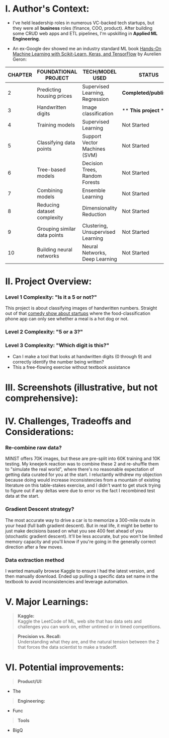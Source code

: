 # I. Author's Context:
- I've held leadership roles in numerous VC-backed tech startups, but they were all __business__ roles (finance, COO, product). After building some CRUD web apps and ETL pipelines, I'm upskilling in __Applied ML Engineering__.

- An ex-Google dev showed me an industry standard ML book [Hands-On Machine Learning with Scikit-Learn, Keras, and TensorFlow](https://www.amazon.com/Hands-Machine-Learning-Scikit-Learn-TensorFlow/dp/1492032646) by Aurelien Geron:

| CHAPTER | FOUNDATIONAL PROJECT         | TECH/MODEL USED                   | STATUS                  |
|---------|------------------------------|-----------------------------------|-------------------------|
| 2       | Predicting housing prices    | Supervised Learning, Regression   | **Completed/published** |
| 3       | Handwritten digits           | Image classification              | ** **This project** **  |
| 4       | Training models              | Supervised Learning               | Not Started             |
| 5       | Classifying data points      | Support Vector Machines (SVM)     | Not Started             |
| 6       | Tree-based models            | Decision Trees, Random Forests    | Not Started             |
| 7       | Combining models             | Ensemble Learning                 | Not Started             |
| 8       | Reducing dataset complexity  | Dimensionality Reduction          | Not Started             |
| 9       | Grouping similar data points | Clustering, Unsupervised Learning | Not Started             |
| 10      | Building neural networks     | Neural Networks, Deep Learning    | Not Started             |


# II. Project Overview:

### Level 1 Complexity: "Is it a 5 or not?"
This project is about classifying images of handwritten numbers. Straight out of that [comedy show about startups](https://www.youtube.com/watch?v=ACmydtFDTGs&ab_channel=HBO) where the food-classification phone app can only see whether a meal is a hot dog or not.

### Level 2 Complexity: "5 or a 3?"

### Level 3 Complexity: "Which digit is this?"
- Can I make a tool that looks at handwritten digits (0 through 9) and correctly identify the number being written?
- This a free-flowing exercise without textbook assistance


# III. Screenshots (illustrative, but not comprehensive):

# IV. Challenges, Tradeoffs and Considerations:
### Re-combine raw data?
MINST offers 70K images, but these are pre-split into 60K training and 10K testing. My kneejerk reaction was to combine these 2 and re-shuffle them to "simulate the real world", where there's no reasonable expectation of getting data curated for you at the start. I reluctantly withdrew my objection because doing would increase inconsistencies from a mountain of existing literature on this table-stakes exercise, and I didn't want to get stuck trying to figure out if any deltas were due to error vs the fact I recombined test data at the start.

### Gradient Descent strategy?
The most accurate way to drive a car is to memorize a 300-mile route in your head (full bath gradient descent). But in real life, it might be better to just make decisions based on what you see 400 feet ahead of you (stochastic gradient descent). It'll be less accurate, but you won't be limited memory capacity and you'll know if you're going in the generally correct direction after a few moves.

### Data extraction method
I wanted manually browse Kaggle to ensure I had the latest version, and then manually download. Ended up pulling a specific data set name in the textbook to avoid inconsistencies and leverage automation.


# V. Major Learnings:
>**Kaggle:**<br>
Kaggle the LeetCode of ML, web site that has data sets and challenges you can work on, either untimed or in timed competitions. 

>**Precision vs. Recall:**<br>
Understanding what they are, and the natural tension between the 2 that forces the data scientist to make a tradeoff.


# VI. Potential improvements:
>**Product/UI:**<br>
- The 

>**Engineering:**<br>
- Func

>**Tools**<br>
- BigQ